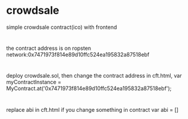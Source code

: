 # crowdsale
simple crowdsale contract(ico) with frontend

#
the contract address is on ropsten network:0x7471973f814e89d10ffc524ea195832a87518ebf

#
deploy crowdsale.sol, then change the contract address in cft.html,
    var myContractInstance = MyContract.at('0x7471973f814e89d10ffc524ea195832a87518ebf');
    
#
replace abi in cft.html if you change something in contract
    var abi = []
      


